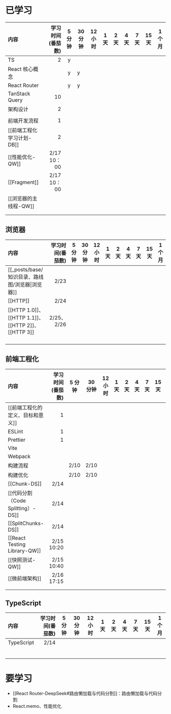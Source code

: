# 已学习

| 内容                |  学习时间(番茄数) | 5 分钟 | 30 分钟 | 12 小时 | 1 天 | 2 天 | 4 天 | 7 天 | 15 天 | 1 个月 |
| :---------------- | ---------: | :--: | ----- | ----- | --- | --- | --- | --- | ---- | ---- |
| TS                |          2 |  y   |       |       |     |     |     |     |      |      |
| React 核心概念        |            |  y   | y     |       |     |     |     |     |      |      |
| React Router      |            |  y   | y     |       |     |     |     |     |      |      |
| TanStack Query    |         10 |      |       |       |     |     |     |     |      |      |
| 架构设计              |          2 |      |       |       |     |     |     |     |      |      |
|                   |            |      |       |       |     |     |     |     |      |      |
| 前端开发流程            |          1 |      |       |       |     |     |     |     |      |      |
| [[前端工程化 学习计划-DB]] |          2 |      |       |       |     |     |     |     |      |      |
| [[性能优化-QW]]       | 2/17 10：00 |      |       |       |     |     |     |     |      |      |
| [[Fragment]]      | 2/17 10：00 |      |       |       |     |     |     |     |      |      |
| [[浏览器的主线程-QW]]       |            |      |       |       |     |     |     |     |      |      |
|                   |            |      |       |       |     |     |     |     |      |      |
|                   |            |      |       |       |     |     |     |     |      |      |
## 浏览器

| 内容                                              | 学习时间(番茄数) | 5 分钟 | 30 分钟 | 12 小时 | 1 天 | 2 天 | 4 天 | 7 天 | 15 天 | 1 个月 |
| :---------------------------------------------- | --------: | :--: | ----- | ----- | --- | --- | --- | --- | ---- | ---- |
| [[_posts/base/知识目录、路线图/浏览器\|浏览器]]               |      2/23 |      |       |       |     |     |     |     |      |      |
| [[HTTP]]                                        |      2/24 |      |       |       |     |     |     |     |      |      |
| [[HTTP 1.0]]、[[HTTP 1.1]]、[[HTTP 2]]、[[HTTP 3]] | 2/25、2/26 |      |       |       |     |     |     |     |      |      |
|                                                 |           |      |       |       |     |     |     |     |      |      |
|                                                 |           |      |       |       |     |     |     |     |      |      |
|                                                 |           |      |       |       |     |     |     |     |      |      |
|                                                 |           |      |       |       |     |     |     |     |      |      |



## 前端工程化

| 内容                           |  学习时间(番茄数) | 5 分钟 | 30 分钟 | 12 小时 | 1 天 | 2 天 | 4 天 | 7 天 | 15 天 | 1 个月 |
| :--------------------------- | ---------: | :--: | ----- | ----- | --- | --- | --- | --- | ---- | ---- |
| [[前端工程化的定义、目标和意义]]           |          1 |      |       |       |     |     |     |     |      |      |
| ESLint                       |          1 |      |       |       |     |     |     |     |      |      |
| Prettier                     |          1 |      |       |       |     |     |     |     |      |      |
| Vite                         |            |      |       |       |     |     |     |     |      |      |
| Webpack                      |            |      |       |       |     |     |     |     |      |      |
| 构建流程                         |            | 2/10 | 2/10  |       |     |     |     |     |      |      |
| 构建优化                         |            | 2/10 | 2/10  |       |     |     |     |     |      |      |
| [[Chunk-DS]]                 |       2/14 |      |       |       |     |     |     |     |      |      |
| [[代码分割（Code Splitting）-DS]]  |       2/14 |      |       |       |     |     |     |     |      |      |
| [[SplitChunks-DS]]           |       2/14 |      |       |       |     |     |     |     |      |      |
| [[React Testing Library-QW]] | 2/15 10:20 |      |       |       |     |     |     |     |      |      |
| [[快照测试-QW]]                  | 2/15 10:40 |      |       |       |     |     |     |     |      |      |
| [[微前端架构]]                    | 2/16 17:15 |      |       |       |     |     |     |     |      |      |
|                              |            |      |       |       |     |     |     |     |      |      |
|                              |            |      |       |       |     |     |     |     |      |      |

## TypeScript

| 内容         | 学习时间(番茄数) | 5 分钟 | 30 分钟 | 12 小时 | 1 天 | 2 天 | 4 天 | 7 天 | 15 天 | 1 个月 |
| :--------- | --------: | :--: | ----- | ----- | --- | --- | --- | --- | ---- | ---- |
| TypeScript |      2/14 |      |       |       |     |     |     |     |      |      |
|            |           |      |       |       |     |     |     |     |      |      |
|            |           |      |       |       |     |     |     |     |      |      |
|            |           |      |       |       |     |     |     |     |      |      |
|            |           |      |       |       |     |     |     |     |      |      |
|            |           |      |       |       |     |     |     |     |      |      |
|            |           |      |       |       |     |     |     |     |      |      |


# 要学习

- [[React Router-DeepSeek#路由懒加载与代码分割]]：路由懒加载与代码分割
- React.memo、性能优化
